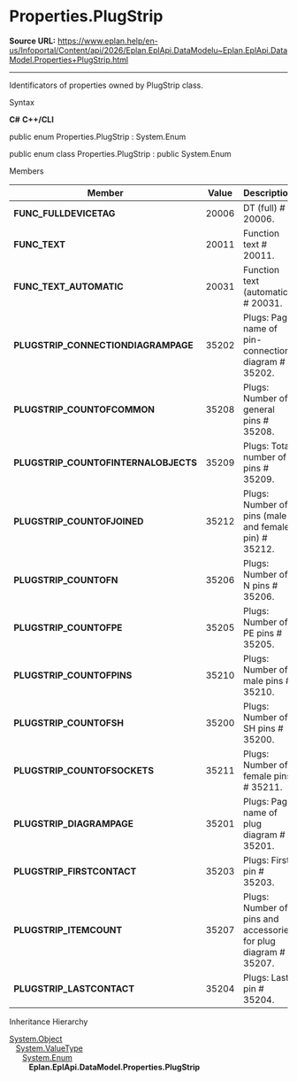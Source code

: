# Properties.PlugStrip

**Source URL:** https://www.eplan.help/en-us/Infoportal/Content/api/2026/Eplan.EplApi.DataModelu~Eplan.EplApi.DataModel.Properties+PlugStrip.html

---

Identificators of properties owned by PlugStrip class.

Syntax

**C#**
**C++/CLI**


public enum Properties.PlugStrip : System.Enum

public enum class Properties.PlugStrip : public System.Enum


Members

| Member | Value | Description |
| --- | --- | --- |
| **FUNC\_FULLDEVICETAG** | 20006 | DT (full) # 20006. |
| **FUNC\_TEXT** | 20011 | Function text # 20011. |
| **FUNC\_TEXT\_AUTOMATIC** | 20031 | Function text (automatic) # 20031. |
| **PLUGSTRIP\_CONNECTIONDIAGRAMPAGE** | 35202 | Plugs: Page name of pin-connection diagram # 35202. |
| **PLUGSTRIP\_COUNTOFCOMMON** | 35208 | Plugs: Number of general pins # 35208. |
| **PLUGSTRIP\_COUNTOFINTERNALOBJECTS** | 35209 | Plugs: Total number of pins # 35209. |
| **PLUGSTRIP\_COUNTOFJOINED** | 35212 | Plugs: Number of pins (male and female pin) # 35212. |
| **PLUGSTRIP\_COUNTOFN** | 35206 | Plugs: Number of N pins # 35206. |
| **PLUGSTRIP\_COUNTOFPE** | 35205 | Plugs: Number of PE pins # 35205. |
| **PLUGSTRIP\_COUNTOFPINS** | 35210 | Plugs: Number of male pins # 35210. |
| **PLUGSTRIP\_COUNTOFSH** | 35200 | Plugs: Number of SH pins # 35200. |
| **PLUGSTRIP\_COUNTOFSOCKETS** | 35211 | Plugs: Number of female pins # 35211. |
| **PLUGSTRIP\_DIAGRAMPAGE** | 35201 | Plugs: Page name of plug diagram # 35201. |
| **PLUGSTRIP\_FIRSTCONTACT** | 35203 | Plugs: First pin # 35203. |
| **PLUGSTRIP\_ITEMCOUNT** | 35207 | Plugs: Number of pins and accessories for plug diagram # 35207. |
| **PLUGSTRIP\_LASTCONTACT** | 35204 | Plugs: Last pin # 35204. |

Inheritance Hierarchy

[System.Object](#)  
   [System.ValueType](#)  
      [System.Enum](#)  
         **Eplan.EplApi.DataModel.Properties.PlugStrip**
